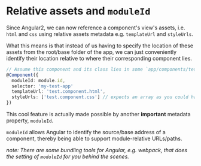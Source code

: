 # Relative assets and `moduleId`

Since Angular2, we can now reference a component's view's assets, i.e. `html` and `css` using relative assets metadata e.g.
`templateUrl` and `styleUrls`.

What this means is that instead of us having to specify the location of these assets from the root/base folder of the app, we can just conveniently identify their location relative to where their corresponding component lies.

```ts
// Assume this component and its class lies in some `app/components/test.component.ts`
@Component({
  moduleId: module.id,
  selector: 'my-test-app'
  templateUrl: 'test.component.html',
  styleUrls: ['test.component.css'] // expects an array as you could have multiple...
})
```

This cool feature is actually made possible by another **important** metadata property, `moduleId`.

`moduleId` allows Angular to identify the source/base address of a component, thereby being able to support module-relative URLs/paths.

_note: There are some bundling tools for Angular, e.g. webpack, that does the setting of `moduleId` for you behind the scenes._




